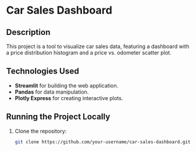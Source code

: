 # Car Sales Dashboard

## Description
This project is a tool to visualize car sales data, featuring a dashboard with a price distribution histogram and a price vs. odometer scatter plot.

## Technologies Used
- **Streamlit** for building the web application.
- **Pandas** for data manipulation.
- **Plotly Express** for creating interactive plots.

## Running the Project Locally

1. Clone the repository:
   ```bash
   git clone https://github.com/your-username/car-sales-dashboard.git
